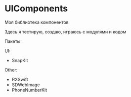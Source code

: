 # UIComponents
Моя библиотека компонентов

Здесь я тестирую, создаю, играюсь с модулями и кодом

Пакеты:

UI:
- SnapKit

Other:
- RXSwift
- SDWebImage
- PhoneNumberKit
